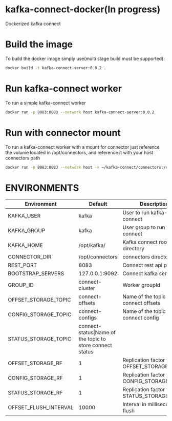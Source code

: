 # kafka-connect-docker(In progress)

Dockerized kafka connect

# Build the image

To build the docker image simply use(multi stage build must be supported):

```sh
docker build -t kafka-connect-server:0.0.2 .
```

# Run kafka-connect worker

To run a simple kafka-connect worker

```sh
docker run -p 8083:8083 --network host kafka-connect-server:0.0.2
```
# Run with connector mount

To run a kafka-connect worker with a mount for connector just reference
the volume located in /opt/connectors, and reference it with your host
connectors path

```sh
docker run -p 8083:8083 --network host -v ~/kafka-connect/connectors:/opt/connectors kafka-connect-server:0.0.2
```
# ENVIRONMENTS

Environment | Default|Description
---|---|---
KAFKA_USER|kafka |User to run kafka-connect
KAFKA_GROUP|kafka| User group to run kafka-connect
KAFKA_HOME|/opt/kafka/| Kafka connect root directory
CONNECTOR_DIR|/opt/connectors| connectors directory
REST_PORT|8083| Connect rest api port
BOOTSTRAP_SERVERS|127.0.0.1:9092| Connect kafka servers
GROUP_ID|connect-cluster| Worker groupId
OFFSET_STORAGE_TOPIC|connect-offsets| Name of the topic to store connect offsets
CONFIG_STORAGE_TOPIC|connect-configs|Name of the topic to store connect config
STATUS_STORAGE_TOPIC|connect-status\|Name of the topic to store connect status
OFFSET_STORAGE_RF|1| Replication factor for OFFSET_STORAGE_TOPIC
CONFIG_STORAGE_RF|1| Replication factor for CONFIG_STORAGE_TOPIC
STATUS_STORAGE_RF|1| Replication factor for STATUS_STORAGE_TOPIC
OFFSET_FLUSH_INTERVAL|10000| Interval in milliseconds to flush 
